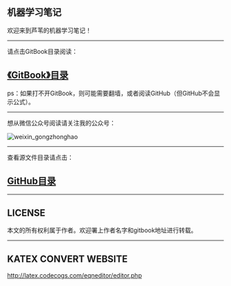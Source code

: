 ## 机器学习笔记

欢迎来到芦苇的机器学习笔记！

---

请点击GitBook目录阅读：

## [《GitBook》目录](https://luweikxy.gitbooks.io/machine-learning-notes/content/content/SUMMARY.html)

ps：如果打不开GitBook，则可能需要翻墙，或者阅读GitHub（但GitHub不会显示公式）。

---

想从微信公众号阅读请关注我的公众号：

![weixin_gongzhonghao](1content/perface/machine-learning-perface/pic/weixin_gongzhonghao.jpg)

---

查看源文件目录请点击：

## [GitHub目录](https://github.com/luweikxy/machine-learning-notes/blob/master/content/SUMMARY.md#%E7%9B%AE%E5%BD%95)

---



## LICENSE

本文的所有权利属于作者。欢迎署上作者名字和gitbook地址进行转载。

---



## KATEX CONVERT WEBSITE
http://latex.codecogs.com/eqneditor/editor.php


